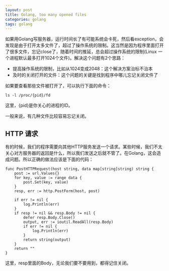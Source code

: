 ```yaml
---
layout: post
title: Golang, too many opened files
categories: golang
tags: golang
---
```


如果用Golang写服务器，运行时间长了有可能系统会卡死，然后看exception，会发现是由于打开太多文件了，超过了操作系统的限制。这当然是因为程序里面打开了很多文件，忘记close了，随着时间的推延，总会超过操作系统的限制(Linux 一个进程默认最多打开1024个文件)。解决这个问题有2个思路：

* 提高操作系统的限制，比如从1024变成2048：这个解决方案治标不治本
* 及时的关闭打开的文件：这个问题的关键是找到程序中哪儿忘记关闭文件了

如果要查看那些文件被打开了，可以执行下面的命令：

	ls -l /proc/{pid}/fd

这里，{pid}是你关心的进程的ID。

一般来说，有几种文件比较容易忘记关闭。

## HTTP 请求

有的时候，我们的程序需要向其他HTTP服务发送一个请求。某些时候，我们不太关心对方服务器的返回是什么，所以我们发送之后就不管了。在Golang，这会造成问题。所以正确的做法应该是下面的代码：

	func PostHTTPRequest(host string, data map[string]string) string {
		post := url.Values{}
		for key, value := range data {
			post.Set(key, value)
		}
		resp, err := http.PostForm(host, post)

		if err != nil {
			log.Println(err)
		}
		if resp != nil && resp.Body != nil {
			defer resp.Body.Close()
			output, err := ioutil.ReadAll(resp.Body)
			if err != nil {
				log.Println(err)
			}
			return string(output)
		}
		return ""
	}

这里，resp里面的Body，无论我们要不要用到，都得记住关闭。